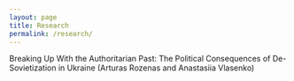 ```yaml
---
layout: page
title: Research
permalink: /research/
---
```


Breaking Up With the Authoritarian Past: The Political Consequences of De-Sovietization in Ukraine
(Arturas Rozenas and Anastasiia Vlasenko)

